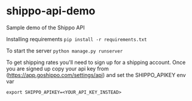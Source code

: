 # shippo-api-demo
Sample demo of the Shippo API

Installing requirements
`pip install -r requirements.txt`

To start the server
`python manage.py runserver`

To get shipping rates you'll need to sign up for a shipping account. Once you are signed up copy your api key from (https://app.goshippo.com/settings/api)
and set the SHIPPO_APIKEY env var

`export SHIPPO_APIKEY=<YOUR_API_KEY_INSTEAD>`
